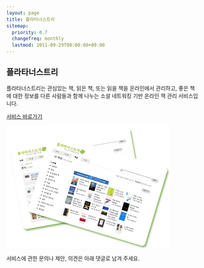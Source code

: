 ```yaml
---
layout: page
title: 플라타너스트리
sitemap:
  priority: 0.7
  changefreq: monthly
  lastmod: 2011-09-29T00:00:00+09:00
---
```


## 플라타너스트리

플라타너스트리는 관심있는 책, 읽은 책, 또는 읽을 책을 온라인에서 관리하고, 좋은 책에 대한 정보를 다른 사람들과 함께 나누는 소셜 네트워킹 기반 온라인 책 관리 서비스입니다. 

[서비스 바로가기](http://pltree.com)

![플라타너스트리](/img/pages/bg_ptree_2.jpg)

서비스에 관한 문의나 제안, 의견은 아래 댓글로 남겨 주세요.